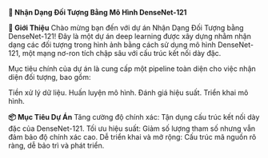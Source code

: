 **🎯 Nhận Dạng Đối Tượng Bằng Mô Hình DenseNet-121**

**🌟 Giới Thiệu**
Chào mừng bạn đến với dự án Nhận Dạng Đối Tượng bằng DenseNet-121! Đây là một dự án deep learning được xây dựng nhằm nhận dạng các đối tượng trong hình ảnh bằng cách sử dụng mô hình DenseNet-121, một mạng nơ-ron tích chập sâu với cấu trúc kết nối dày đặc.

Mục tiêu chính của dự án là cung cấp một pipeline toàn diện cho việc nhận diện đối tượng, bao gồm:

Tiền xử lý dữ liệu.
Huấn luyện mô hình.
Đánh giá hiệu suất.
Triển khai mô hình.

**📦 Mục Tiêu Dự Án**
Tăng cường độ chính xác: Tận dụng cấu trúc kết nối dày đặc của DenseNet-121.
Tối ưu hiệu suất: Giảm số lượng tham số nhưng vẫn đảm bảo độ chính xác cao.
Dễ triển khai và mở rộng: Cấu trúc mã nguồn rõ ràng, dễ bảo trì và phát triển.
